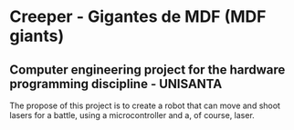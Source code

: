 # Creeper - Gigantes de MDF (MDF giants)

## Computer engineering project for the hardware programming discipline - UNISANTA

The propose of this project is to create a robot that can move and shoot lasers for a battle, using a microcontroller and a, of course, laser.

